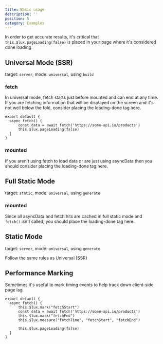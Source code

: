 ```yaml
---
title: Basic usage
description: ''
position: 5
category: Examples
---
```


In order to get accurate results, it's critical that `this.$lux.pageLoading(false)` is placed in your page where it's considered done loading.

## Universal Mode (SSR)
target: `server`, mode: `universal`, using `build`

### fetch
In universal mode, fetch starts just before mounted and can end at any time.  If you are fetching information that will be displayed on the screen and it's not well below the fold, consider placing the loading-done tag here.

```js[products.vue]
export default {
  async fetch() { 
      const data = await fetch('https://some-api.io/products')
      this.$lux.pageLoading(false)
  }
}
```

### mounted

If you aren't using fetch to load data or are just using asyncData then you should consider placing the loading-done tag here.

## Full Static Mode
target: `static`, mode: `universal`, using `generate`

### mounted

Since all asyncData and fetch hits are cached in full static mode and `fetch()` isn't called, you should place the loading-done tag here.

## Static Mode
target: `server`, mode: `universal`, using `generate`

Follow the same rules as Universal (SSR)

## Performance Marking
Sometimes it's useful to mark timing events to help track down client-side page lag.

```js[products.vue]
export default {
  async fetch() { 
      this.$lux.mark("fetchStart")
      const data = await fetch('https://some-api.io/products')
      this.$lux.mark("fetchEnd")
      this.$lux.measure("fetchTime", "fetchStart", "fetchEnd")

      this.$lux.pageLoading(false)
  }
}
```